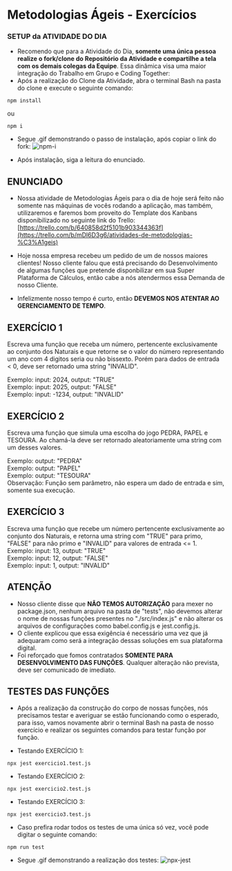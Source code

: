 # Metodologias Ágeis - Exercícios

### SETUP da ATIVIDADE DO DIA
 - Recomendo que para a Atividade do Dia, **somente uma única pessoa realize o fork/clone do Repositório da Atividade e compartilhe a tela com os demais colegas da Equipe**. Essa dinâmica visa uma maior integração do Trabalho em Grupo e Coding Together:
 - Após a realização do Clone da Atividade, abra o terminal Bash na pasta do clone e execute o seguinte comando:
 ```node
 npm install
 ```
 ou 
 ```node
 npm i
 ```
 - Segue .gif demonstrando o passo de instalação, após copiar o link do fork:
![npm-i](https://user-images.githubusercontent.com/52759918/223799337-5e4a1d66-ca89-4089-80c5-bdcfc68aebf9.gif)

 - Após instalação, siga a leitura do enunciado.

## ENUNCIADO

- Nossa atividade de Metodologias Ágeis para o dia de hoje será feito não somente nas máquinas de vocês rodando a aplicação, mas também, utilizaremos e faremos bom proveito do Template dos Kanbans disponibilizado no seguinte link do Trello: [https://trello.com/b/640858d2f5101b903344363f](https://trello.com/b/mDl6D3g6/atividades-de-metodologias-%C3%A1geis)

- Hoje nossa empresa recebeu um pedido de um de nossos maiores clientes! Nosso cliente falou que está precisando do Desenvolvimento de algumas funções que pretende disponbilizar em sua Super Plataforma de Cálculos, então cabe a nós atendermos essa Demanda de nosso Cliente.

- Infelizmente nosso tempo é curto, então **DEVEMOS NOS ATENTAR AO GERENCIAMENTO DE TEMPO**.

## EXERCÍCIO 1
Escreva uma função que receba um número, pertencente exclusivamente ao conjunto dos Naturais e que retorne se o valor do número representando um ano com 4 digitos seria ou não bissexto. Porém para dados de entrada < 0, deve ser retornado uma string "INVALID".

  Exemplo: input: 2024, output: "TRUE"<br/>
  Exemplo: input: 2025, output: "FALSE"<br/>
  Exemplo: input: -1234, output: "INVALID"<br/>

## EXERCÍCIO 2
Escreva uma função que simula uma escolha do jogo PEDRA, PAPEL e TESOURA. Ao chamá-la deve ser retornado aleatoriamente uma string com um desses valores.

  Exemplo: output: "PEDRA"<br/>
  Exemplo: output: "PAPEL"<br/>
  Exemplo: output: "TESOURA"<br/>
  Observação: Função sem parâmetro, não espera um dado de entrada e sim, somente sua execução.<br/>

## EXERCÍCIO 3
Escreva uma função que recebe um número pertencente exclusivamente ao conjunto dos Naturais, e retorna uma string com "TRUE" para primo, "FALSE" para não primo e "INVALID" para valores de entrada <= 1.
  Exemplo: input: 13, output: "TRUE"<br/>
  Exemplo: input: 12, output: "FALSE"<br/>
  Exemplo: input: 1, output: "INVALID"<br/>


## ATENÇÃO
- Nosso cliente disse que **NÃO TEMOS AUTORIZAÇÃO** para mexer no package.json, nenhum arquivo na pasta de "tests", não devemos alterar o nome de nossas funções presentes no "./src/index.js" e não alterar os arquivos de configurações como babel.config.js e jest.config.js.
- O cliente explicou que essa exigência é necessário uma vez que já adequaram como será a integração dessas soluções em sua plataforma digital.
- Foi reforçado que fomos contratados **SOMENTE PARA DESENVOLVIMENTO DAS FUNÇÕES**. Qualquer alteração não prevista, deve ser comunicado de imediato.

## TESTES DAS FUNÇÕES
- Após a realização da construção do corpo de nossas funções, nós precisamos testar e averiguar se estão funcionando como o esperado, para isso, vamos novamente abrir o terminal Bash na pasta de nosso exercício e realizar os seguintes comandos para testar função por função.

- Testando EXERCÍCIO 1:
```node
npx jest exercicio1.test.js
```

- Testando EXERCÍCIO 2:
```node
npx jest exercicio2.test.js
```

- Testando EXERCÍCIO 3:
```node
npx jest exercicio3.test.js
```

- Caso prefira rodar todos os testes de uma única só vez, você pode digitar o seguinte comando:
```node
npm run test
```
- Segue .gif demonstrando a realização dos testes:
![npx-jest](https://user-images.githubusercontent.com/52759918/223805317-7be10e97-d377-4ec6-9126-d3f59940c4ab.gif)
